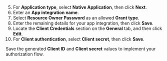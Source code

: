5. For **Application type**, select **Native Application**, then click **Next**.
1. Enter an **App integration name**.
1. Select **Resource Owner Password** as an allowed **Grant type**.
1. Enter the remaining details for your app integration, then click **Save**.
1. Locate the **Client Credentials** section on the **General** tab, and then click **Edit**.
1. For **Client authentication**, select **Client secret**, then click **Save**.

Save the generated **Client ID** and **Client secret** values to implement your authorization flow.
